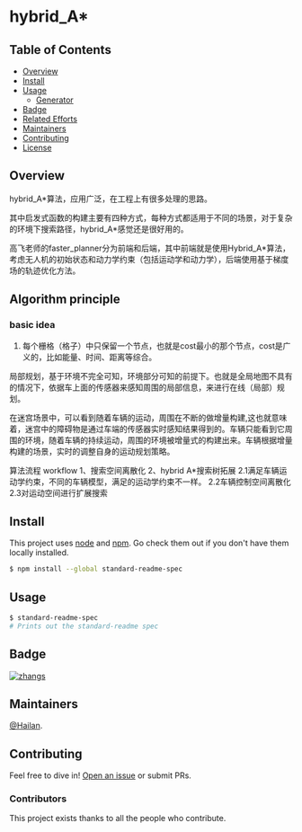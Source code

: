 
# hybrid_A*

## Table of Contents

- [Overview](#overview)
- [Install](#install)
- [Usage](#usage)
	- [Generator](#generator)
- [Badge](#badge)
- [Related Efforts](#related-efforts)
- [Maintainers](#maintainers)
- [Contributing](#contributing)
- [License](#license)

## Overview


hybrid_A\*算法，应用广泛，在工程上有很多处理的思路。

其中启发式函数的构建主要有四种方式，每种方式都适用于不同的场景，对于复杂的环境下搜索路径，hybrid_A\*感觉还是很好用的。

高飞老师的faster_planner分为前端和后端，其中前端就是使用Hybrid_A*算法，考虑无人机的初始状态和动力学约束（包括运动学和动力学），后端使用基于梯度场的轨迹优化方法。


## Algorithm principle

### basic idea
1. 每个栅格（格子）中只保留一个节点，也就是cost最小的那个节点，cost是广义的，比如能量、时间、距离等综合。





局部规划，基于环境不完全可知，环境部分可知的前提下。也就是全局地图不具有的情况下，依据车上面的传感器来感知周围的局部信息，来进行在线（局部）规划。

在迷宫场景中，可以看到随着车辆的运动，周围在不断的做增量构建,这也就意味着，迷宫中的障碍物是通过车端的传感器实时感知结果得到的。车辆只能看到它周围的环境，随着车辆的持续运动，周围的环境被增量式的构建出来。车辆根据增量构建的场景，实时的调整自身的运动规划策略。



算法流程 workflow
1、搜索空间离散化
2、hybrid A*搜索树拓展
2.1满足车辆运动学约束，不同的车辆模型，满足的运动学约束不一样。
2.2车辆控制空间离散化
2.3对运动空间进行扩展搜索














## Install

This project uses [node](http://nodejs.org) and [npm](https://npmjs.com). Go check them out if you don't have them locally installed.

```sh
$ npm install --global standard-readme-spec
```

## Usage




```sh
$ standard-readme-spec
# Prints out the standard-readme spec
```

<!-- ### Generator

To use the generator, look at [generator-standard-readme](https://github.com/RichardLitt/generator-standard-readme). There is a global executable to run the generator in that package, aliased as `standard-readme`. -->

## Badge





[![zhangs  ](https://img.shields.io/badge/readme%20style-standard-brightgreen.svg?style=flat-square)](https://github.com/Hailan-9/motion-Planner)




<!-- ## Related Efforts

- [Motion planning and Control of Mobile Robot or Unmanned Vehicle](https://github.com/Hailan-9/motion-Planner) - 💌 . -->

## Maintainers

[@Hailan](https://github.com/Hailan-9).

## Contributing

Feel free to dive in! [Open an issue](https://github.com/Hailan-9) or submit PRs.



### Contributors

This project exists thanks to all the people who contribute.



<!-- ## License -->
